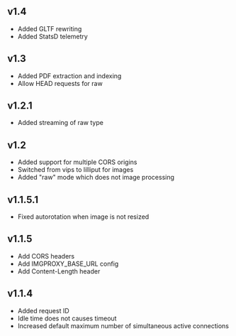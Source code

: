 ## v1.4

- Added GLTF rewriting
- Added StatsD telemetry

## v1.3

- Added PDF extraction and indexing
- Allow HEAD requests for raw

## v1.2.1

- Added streaming of raw type

## v1.2

- Added support for multiple CORS origins
- Switched from vips to lilliput for images
- Added "raw" mode which does not image processing

## v1.1.5.1

- Fixed autorotation when image is not resized

## v1.1.5

- Add CORS headers
- Add IMGPROXY_BASE_URL config
- Add Content-Length header

## v1.1.4

- Added request ID
- Idle time does not causes timeout
- Increased default maximum number of simultaneous active connections
